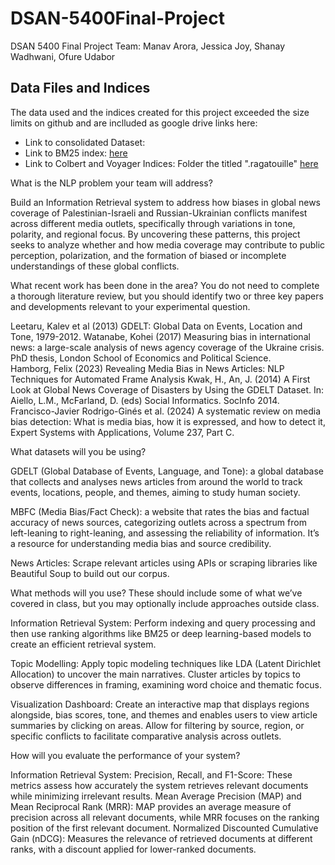 # DSAN-5400Final-Project

DSAN 5400 Final Project
Team: Manav Arora, Jessica Joy, Shanay Wadhwani, Ofure Udabor

## Data Files and Indices
The data used and the indices created for this project exceeded the size limits on github and are inclluded as google drive links here:
- Link to consolidated Dataset:
- Link to BM25 index: [here](https://drive.google.com/file/d/1-yNSzuZtZwlhwia3X5Seu1scwPmjbve3/view?usp=sharing)
- Link to Colbert and Voyager Indices: Folder the titled ".ragatouille" [here]([https://drive.google.com/drive/folders/1A8I_K0IkDMBZ3xhAnkNODS6nuGOIRRBA?usp=sharing](https://drive.google.com/drive/folders/11g6RW9nKCl7SJ_niU_pYIIq7oLcQwxRi?usp=sharing))



What is the NLP problem your team will address?

Build an Information Retrieval system to address how biases in global news coverage of Palestinian-Israeli and Russian-Ukrainian conflicts manifest across different media outlets, specifically through variations in tone, polarity, and regional focus. By uncovering these patterns, this project seeks to analyze whether and how media coverage may contribute to public perception, polarization, and the formation of biased or incomplete understandings of these global conflicts.

What recent work has been done in the area? You do not need to complete a thorough literature review, but you should identify two or three key papers and developments relevant to your experimental question.

Leetaru, Kalev et al (2013) GDELT: Global Data on Events, Location and Tone, 1979-2012.
Watanabe, Kohei (2017) Measuring bias in international news: a large-scale analysis of news agency coverage of the Ukraine crisis. PhD thesis, London School of Economics and Political Science.	
Hamborg, Felix (2023) Revealing Media Bias in News Articles: NLP Techniques for Automated Frame Analysis
Kwak, H., An, J. (2014) A First Look at Global News Coverage of Disasters by Using the GDELT Dataset. In: Aiello, L.M., McFarland, D. (eds) Social Informatics. SocInfo 2014.
Francisco-Javier Rodrigo-Ginés et al. (2024) A systematic review on media bias detection: What is media bias, how it is expressed, and how to detect it, Expert Systems with Applications, Volume 237, Part C. 


What datasets will you be using?

GDELT (Global Database of Events, Language, and Tone): a global database that collects and analyses news articles from around the world to track events, locations, people, and themes, aiming to study human society.

MBFC (Media Bias/Fact Check): a website that rates the bias and factual accuracy of news sources, categorizing outlets across a spectrum from left-leaning to right-leaning, and assessing the reliability of information. It’s a resource for understanding media bias and source credibility.

News Articles: Scrape relevant articles using APIs or scraping libraries like Beautiful Soup to build out our corpus.

What methods will you use? These should include some of what we’ve covered in class, but you may optionally include approaches outside class.

Information Retrieval System: Perform indexing and query processing and then use ranking algorithms like BM25 or deep learning-based models to create an efficient retrieval system.

Topic Modelling:  Apply topic modeling techniques like LDA (Latent Dirichlet Allocation) to uncover the main narratives. Cluster articles by topics to observe differences in framing, examining word choice and thematic focus.

Visualization Dashboard: Create an interactive map that displays regions alongside, bias scores, tone, and themes and enables users to view article summaries by clicking on areas. Allow for filtering by source, region, or specific conflicts to facilitate comparative analysis across outlets.


How will you evaluate the performance of your system?
	
Information Retrieval System:
Precision, Recall, and F1-Score: These metrics assess how accurately the system retrieves relevant documents while minimizing irrelevant results.
Mean Average Precision (MAP) and Mean Reciprocal Rank (MRR): MAP provides an average measure of precision across all relevant documents, while MRR focuses on the ranking position of the first relevant document.
Normalized Discounted Cumulative Gain (nDCG): Measures the relevance of retrieved documents at different ranks, with a discount applied for lower-ranked documents.


